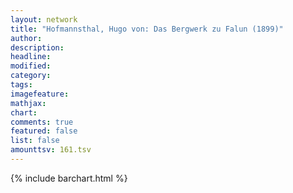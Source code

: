 ```yaml
---
layout: network
title: "Hofmannsthal, Hugo von: Das Bergwerk zu Falun (1899)"
author:
description:
headline:
modified:
category:
tags:
imagefeature: 
mathjax: 
chart: 
comments: true
featured: false
list: false
amounttsv: 161.tsv
---
```

{% include barchart.html %}
